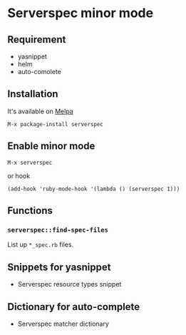 # Serverspec minor mode

## Requirement

- yasnippet
- helm
- auto-comolete

## Installation

It's available on [Melpa](http://melpa.milkbox.net/)

    M-x package-install serverspec

## Enable minor mode

    M-x serverspec

or hook

    (add-hook 'ruby-mode-hook '(lambda () (serverspec 1)))

## Functions

### `serverspec::find-spec-files`

List up `*_spec.rb` files.

## Snippets for yasnippet

- Serverspec resource types snippet

## Dictionary for auto-complete

- Serverspec matcher dictionary
